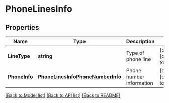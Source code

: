 # PhoneLinesInfo

## Properties
Name | Type | Description | Notes
------------ | ------------- | ------------- | -------------
**LineType** | **string** | Type of phone line | [optional] [default to null]
**PhoneInfo** | [**PhoneLinesInfoPhoneNumberInfo**](PhoneLinesInfo.PhoneNumberInfo.md) | Phone number information | [optional] [default to null]

[[Back to Model list]](../README.md#documentation-for-models) [[Back to API list]](../README.md#documentation-for-api-endpoints) [[Back to README]](../README.md)


